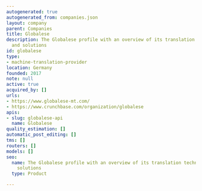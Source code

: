 ```yaml
---
autogenerated: true
autogenerated_from: companies.json
layout: company
parent: Companies
title: Globalese
description: The Globalese profile with an overview of its translation technologies
  and solutions
id: globalese
type:
- machine-translation-provider
location: Germany
founded: 2017
note: null
active: true
acquired_by: []
urls:
- https://www.globalese-mt.com/
- https://www.crunchbase.com/organization/globalese
apis:
- slug: globalese-api
  name: Globalese
quality_estimation: []
automatic_post_editing: []
tms: []
routers: []
models: []
seo:
  name: The Globalese profile with an overview of its translation technologies and
    solutions
  type: Product

---
```


